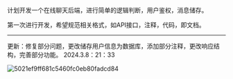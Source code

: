 计划开发一个在线聊天后端，进行简单的逻辑判断，用户鉴权，消息储存。

第一次进行开发，希望规范相关格式，如API接口，注释，代码，即文档。

--------------------------------------------------------

更新：修复部分问题，更改储存用户信息为数据库，添加部分注释，更改响应结构，完善部分功能。 2024.3.8：21：33

![5021ef9ff681c5460fc0eb80fadcd84](https://github.com/51hhh/chat_server/assets/87711493/c56a5a85-c018-4bf3-9c0f-b7db999b8a77)
